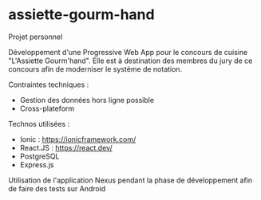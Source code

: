 # assiette-gourm-hand

Projet personnel

Développement d'une Progressive Web App pour le concours de cuisine "L'Assiette Gourm'hand".
Elle est à destination des membres du jury de ce concours afin de moderniser le systéme de notation.

Contraintes techniques :

- Gestion des données hors ligne possible
- Cross-plateform

Technos utilisées :

- Ionic : https://ionicframework.com/
- React.JS : https://react.dev/
- PostgreSQL
- Express.js

Utilisation de l'application Nexus pendant la phase de développement afin de faire des tests sur Android
